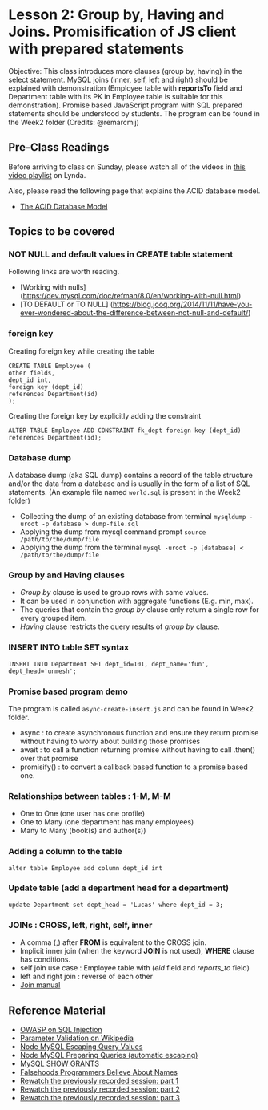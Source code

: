 # Lesson 2: Group by, Having and Joins. Promisification of JS client with prepared statements

Objective: This class introduces more clauses (group by, having) in the
select statement. MySQL joins (inner, self, left and right) should be explained
with demonstration (Employee table with **reportsTo** field and Department
table with its PK in Employee table is suitable for this demonstration).
Promise based JavaScript program with SQL prepared statements should be
understood by students. The program can be found in the Week2 folder (Credits:
@remarcmij)

## Pre-Class Readings

Before arriving to class on Sunday, please watch all of the videos in [this video playlist](https://www.lynda.com/SharedPlaylist/0d62f3e4428e44ada89466cdbc296fc0) on Lynda.

Also, please read the following page that explains the ACID database model.
- [The ACID Database Model](https://www.thoughtco.com/the-acid-model-1019731)

## Topics to be covered

### NOT NULL and default values in CREATE table statement

Following links are worth reading.
- [Working with nulls] (https://dev.mysql.com/doc/refman/8.0/en/working-with-null.html)
- [TO DEFAULT or TO NULL] (https://blog.jooq.org/2014/11/11/have-you-ever-wondered-about-the-difference-between-not-null-and-default/)

### foreign key

Creating foreign key while creating the table
```
CREATE TABLE Employee (
other fields,
dept_id int,
foreign key (dept_id)
references Department(id)
);
```

Creating the foreign key by explicitly adding the constraint
```
ALTER TABLE Employee ADD CONSTRAINT fk_dept foreign key (dept_id) references Department(id);
```


### Database dump

A database dump (aka SQL dump) contains a record of the table structure
and/or the data from a database and is usually in the form of a list of SQL statements.
(An example file named `world.sql` is present in the Week2 folder)

- Collecting the dump of an existing database from terminal `mysqldump -uroot -p database > dump-file.sql`
- Applying the dump from mysql command prompt `source /path/to/the/dump/file`
- Applying the dump from the terminal `mysql -uroot -p [database] < /path/to/the/dump/file`

### Group by and Having clauses

- *Group by* clause is used to group rows with same values.
- It can be used in conjunction with aggregate functions (E.g. min, max).
- The queries that contain the *group by* clause only return a single row for every grouped item.
- *Having* clause restricts the query results of *group by* clause.

### INSERT INTO table SET syntax

```
INSERT INTO Department SET dept_id=101, dept_name='fun', dept_head='unmesh';
```
### Promise based program demo

The program is called `async-create-insert.js` and can be found in Week2 folder.
- async : to create asynchronous function and ensure they return promise without having to worry
about building those promises
- await : to call a function returning promise without having to call .then() over that promise
- promisify() : to convert a callback based function to a promise based one.

### Relationships between tables : 1-M, M-M

- One to One (one user has one profile)
- One to Many (one department has many employees)
- Many to Many (book(s) and author(s))

### Adding a column to the table
```
alter table Employee add column dept_id int
```

### Update table (add a department head for a department)

```
update Department set dept_head = 'Lucas' where dept_id = 3;
```

### JOINs : CROSS, left, right, self, inner

- A comma (,) after **FROM** is equivalent to the CROSS join.
- Implicit inner join (when the keyword **JOIN** is not used), **WHERE** clause has conditions.
- self join use case : Employee table with (*eid* field and *reports_to* field)
- left and right join : reverse of each other
- [Join manual](https://dev.mysql.com/doc/refman/8.0/en/join.html)

## Reference Material

- [OWASP on SQL Injection](https://www.owasp.org/index.php/SQL_injection)
- [Parameter Validation on Wikipedia](https://en.wikipedia.org/wiki/Parameter_validation)
- [Node MySQL Escaping Query Values](https://github.com/mysqljs/mysql#escaping-query-values)
- [Node MySQL Preparing Queries (automatic escaping)](https://github.com/mysqljs/mysql#preparing-queries)
- [MySQL SHOW GRANTS](https://dev.mysql.com/doc/refman/5.7/en/show-grants.html)
- [Falsehoods Programmers Believe About Names](http://www.kalzumeus.com/2010/06/17/falsehoods-programmers-believe-about-names/)
- [Rewatch the previously recorded session: part 1](https://www.youtube.com/watch?v=G6v1po3zvNk)
- [Rewatch the previously recorded session: part 2](https://www.youtube.com/watch?v=5fv1vV1TciM)
- [Rewatch the previously recorded session: part 3](https://www.youtube.com/watch?v=ZNLhHUDj6jo)
